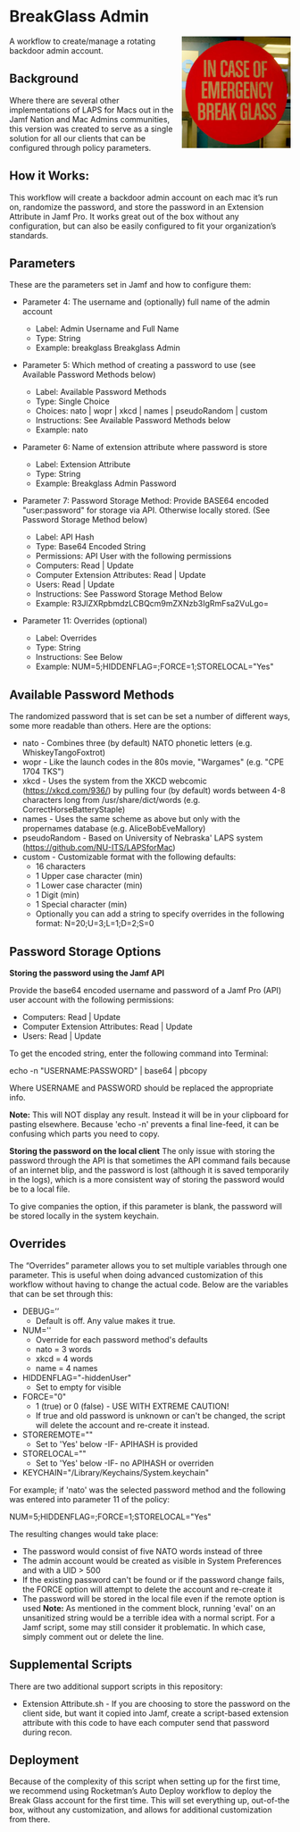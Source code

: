 # BreakGlass Admin
<img src="images/breakglass.jpg" height="200" align=right alt="In case of emergency, break glass">

A workflow to create/manage a rotating backdoor admin account.

## Background

Where there are several other implementations of LAPS for Macs out in the Jamf Nation and Mac Admins communities, this version was created to serve as a single solution for all our clients that can be configured through policy parameters.

## How it Works:

This workflow will create a backdoor admin account on each mac it’s run on, randomize the password, and store the password in an Extension Attribute in Jamf Pro. It works great out of the box without any configuration, but can also be easily configured to fit your organization’s standards.

## Parameters
These are the parameters set in Jamf and how to configure them:

- Parameter 4: The username and (optionally) full name of the admin account
	- Label: Admin Username and Full Name
	- Type: String
	- Example: breakglass Breakglass Admin

- Parameter 5: Which method of creating a password to use (see Available Password Methods below)
	- Label: Available Password Methods
	- Type: Single Choice
	- Choices: nato | wopr | xkcd | names | pseudoRandom | custom
	- Instructions: See Available Password Methods below
	- Example: nato

- Parameter 6: Name of extension attribute where password is store
	- Label: Extension Attribute
	- Type: String
	- Example: Breakglass Admin Password

- Parameter 7: Password Storage Method: Provide BASE64 encoded "user:password" for storage via API. Otherwise locally stored. (See Password Storage Method below)
	- Label: API Hash
	- Type: Base64 Encoded String
	- Permissions: API User with the following permissions
	- Computers: Read | Update
	- Computer Extension Attributes: Read | Update
	- Users: Read | Update
	- Instructions: See Password Storage Method Below
	- Example: R3JlZXRpbmdzLCBQcm9mZXNzb3IgRmFsa2VuLgo=
	
- Parameter 11: Overrides (optional)
	- Label: Overrides
	- Type: String
	- Instructions: See Below
	- Example: NUM=5;HIDDENFLAG=;FORCE=1;STORELOCAL="Yes"

## Available Password Methods
The randomized password that is set can be set a number of different ways, some more readable than others. Here are the options:

- nato - Combines three (by default) NATO phonetic letters (e.g. WhiskeyTangoFoxtrot)
- wopr - Like the launch codes in the 80s movie, "Wargames" (e.g. "CPE 1704 TKS")
- xkcd - Uses the system from the XKCD webcomic (https://xkcd.com/936/) by pulling four (by default) words between 4-8 characters long from /usr/share/dict/words (e.g. CorrectHorseBatteryStaple)
- names - Uses the same scheme as above but only with the propernames database (e.g. AliceBobEveMallory)
- pseudoRandom - Based on University of Nebraska' LAPS system (https://github.com/NU-ITS/LAPSforMac)
- custom - Customizable format with the following defaults:
	- 16 characters
	- 1 Upper case character (min)
	- 1 Lower case character (min)
	- 1 Digit (min)
	- 1 Special character (min)
	- Optionally you can add a string to specify overrides in the following format: N=20;U=3;L=1;D=2;S=0

## Password Storage Options

**Storing the password using the Jamf API**

Provide the base64 encoded username and password of a Jamf Pro (API) user account with the following permissions:

- Computers: Read | Update
- Computer Extension Attributes: Read | Update
- Users: Read | Update

To get the encoded string, enter the following command into Terminal:

echo -n "USERNAME:PASSWORD" | base64 | pbcopy

Where USERNAME and PASSWORD should be replaced the appropriate info.

**Note:** This will NOT display any result. Instead it will be in your clipboard for pasting elsewhere. Because 'echo -n' prevents a final line-feed, it can be confusing which parts you need to copy.

**Storing the password on the local client**
The only issue with storing the password through the API is that sometimes the API command fails because of an internet blip, and the password is lost (although it is saved temporarily in the logs), which is a more consistent way of storing the password would be to a local file.

To give companies the option, if this parameter is blank, the password will be stored locally in the system keychain.

## Overrides
The “Overrides” parameter allows you to set multiple variables through one parameter. This is useful when doing advanced customization of this workflow without having to change the actual code. Below are the variables that can be set through this:

- DEBUG=’’
	- Default is off. Any value makes it true.
- NUM='' 
	- Override for each password method's defaults
	- nato =  3 words
	- xkcd =  4 words
	- name =  4 names
- HIDDENFLAG="-hiddenUser"
	- Set to empty for visible
- FORCE="0" 
	- 1 (true) or 0 (false) - USE WITH EXTREME CAUTION!
	- If true and old password is unknown or can't be changed, the script will delete the account and re-create it instead.
- STOREREMOTE=""
	- Set to 'Yes' below -IF- APIHASH is provided
- STORELOCAL=""
	- Set to 'Yes' below -IF- no APIHASH or overriden
- KEYCHAIN="/Library/Keychains/System.keychain"

For example; if 'nato' was the selected password method and the following was entered into parameter 11 of the policy:

NUM=5;HIDDENFLAG=;FORCE=1;STORELOCAL="Yes"

The resulting changes would take place:
- The password would consist of five NATO words instead of three
- The admin account would be created as visible in System Preferences and with a UID > 500
- If the existing password can't be found or if the password change fails, the FORCE option will attempt to delete the account and re-create it
- The password will be stored in the local file even if the remote option is used
**Note:** As mentioned in the comment block, running 'eval' on an unsanitized string would be a terrible idea with a normal script. For a Jamf script, some may still consider it problematic. In which case, simply comment out or delete the line.

## Supplemental Scripts
There are two additional support scripts in this repository:
- Extension Attribute.sh - If you are choosing to store the password on the client side, but want it copied into Jamf, create a script-based extension attribute with this code to have each computer send that password during recon.

## Deployment
Because of the complexity of this script when setting up for the first time, we recommend using Rocketman’s Auto Deploy workflow to deploy the Break Glass account for the first time. This will set everything up, out-of-the box, without any customization, and allows for additional customization from there. 
